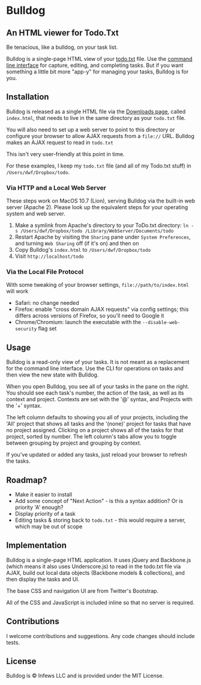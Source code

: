 # Bulldog
## An HTML viewer for Todo.Txt

Be tenacious, like a bulldog, on your task list.

Bulldog is a single-page HTML view of your [todo.txt](http://http://todotxt.com/) file. Use the [command line interface](http://https://github.com/ginatrapani/todo.txt-cli/downloads) for capture, editing, and completing tasks. But if you want something a little bit more "app-y" for managing your tasks, Bulldog is for you.

## Installation

Bulldog is released as a single HTML file via the [Downloads page](http://github.com/infews/bulldog/downloads), called `index.html`, that needs to live in the same directory as your `todo.txt` file.

You will also need to set up a web server to point to this directory or configure your browser to allow AJAX requests from a `file://` URL. Bulldog makes an AJAX request to read in `todo.txt`

This isn't very user-friendly at this point in time. 

For these examples, I keep my `todo.txt` file (and all of my Todo.txt stuff) in `/Users/dwf/Dropbox/todo`.

### Via HTTP and a Local Web Server

These steps work on MacOS 10.7 (Lion), serving Bulldog via the built-in web server (Apache 2). Please look up the equivalent steps for your operating system and web server.

1. Make a symlink from Apache's directory to your ToDo.txt directory: `ln -s /Users/dwf/Dropbox/todo /Library/WebServer/Documents/todo`
1. Restart Apache by visiting the `Sharing` pane under `System Preferences`, and turning `Web Sharing` off (if it's on) and then on
1. Copy Bulldog's `index.html` to `/Users/dwf/Dropbox/todo`
1. Visit `http://localhost/todo`

### Via the Local File Protocol

With some tweaking of your browser settings, `file://path/to/index.html` will work

* Safari: no change needed
* Firefox: enable "cross domain AJAX requests" via config settings; this differs across versions of Firefox, so you'll need to Google it
* Chrome/Chromium: launch the executable with the `--disable-web-security` flag set

## Usage

Bulldog is a read-only view of your tasks. It is not meant as a replacement for the command line interface. Use the CLI for operations on tasks and then view the new state with Bulldog.

When you open Bulldog, you see all of your tasks in the pane on the right. You should see each task's number, the action of the task, as well as its context and project. Contexts are set with the '@' syntax, and Projects with the '+' syntax.

The left column defaults to showing you all of your projects, including the 'All' project that shows all tasks and the '(none)' project for tasks that have no project assigned. Clicking on a project shows all of the tasks for that project, sorted by number. The left column's tabs allow you to toggle between grouping by project and grouping by context.

If you've updated or added any tasks, just reload your browser to refresh the tasks.

## Roadmap?

* Make it easier to install
* Add some concept of "Next Action" - is this a syntax addition? Or is priority 'A' enough?
* Display priority of a task
* Editing tasks & storing back to `todo.txt` - this would require a server, which may be out of scope

## Implementation

Bulldog is a single-page HTML application. It uses jQuery and Backbone.js (which means it also uses Underscore.js) to read in the todo.txt file via AJAX, build out local data objects (Backbone models & collections), and then display the tasks and UI.

The base CSS and navigation UI are from Twitter's Bootstrap.

All of the CSS and JavaScript is included inline so that no server is required.

## Contributions

I welcome contributions and suggestions. Any code changes should include tests.

## License

Bulldog is &copy; Infews LLC and is provided under the MIT License.

